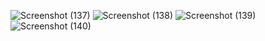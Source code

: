 ![Screenshot (137)](https://github.com/user-attachments/assets/22848397-f441-4283-a811-a5f2fe786c52)
![Screenshot (138)](https://github.com/user-attachments/assets/6937aaa2-039d-423c-9a98-2a3c75c9c11f)
![Screenshot (139)](https://github.com/user-attachments/assets/61d7aab6-db0a-4745-b9c6-6c9e8bda7726)
![Screenshot (140)](https://github.com/user-attachments/assets/1c72df1b-d236-467e-8efb-238adb46ce91)
